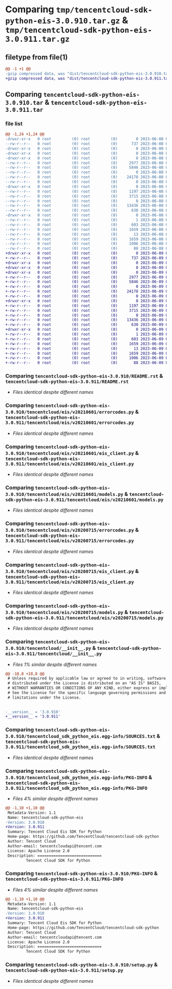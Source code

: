 # Comparing `tmp/tencentcloud-sdk-python-eis-3.0.910.tar.gz` & `tmp/tencentcloud-sdk-python-eis-3.0.911.tar.gz`

## filetype from file(1)

```diff
@@ -1 +1 @@
-gzip compressed data, was "dist/tencentcloud-sdk-python-eis-3.0.910.tar", last modified: Thu Jun  8 09:10:21 2023, max compression
+gzip compressed data, was "dist/tencentcloud-sdk-python-eis-3.0.911.tar", last modified: Fri Jun  9 02:18:54 2023, max compression
```

## Comparing `tencentcloud-sdk-python-eis-3.0.910.tar` & `tencentcloud-sdk-python-eis-3.0.911.tar`

### file list

```diff
@@ -1,24 +1,24 @@
-drwxr-xr-x   0 root         (0) root         (0)        0 2023-06-08 09:10:21.000000 tencentcloud-sdk-python-eis-3.0.910/
--rw-r--r--   0 root         (0) root         (0)      737 2023-06-08 09:10:21.000000 tencentcloud-sdk-python-eis-3.0.910/README.rst
-drwxr-xr-x   0 root         (0) root         (0)        0 2023-06-08 09:10:21.000000 tencentcloud-sdk-python-eis-3.0.910/tencentcloud/
-drwxr-xr-x   0 root         (0) root         (0)        0 2023-06-08 09:10:21.000000 tencentcloud-sdk-python-eis-3.0.910/tencentcloud/eis/
-drwxr-xr-x   0 root         (0) root         (0)        0 2023-06-08 09:10:21.000000 tencentcloud-sdk-python-eis-3.0.910/tencentcloud/eis/v20210601/
--rw-r--r--   0 root         (0) root         (0)     2977 2023-06-08 09:10:21.000000 tencentcloud-sdk-python-eis-3.0.910/tencentcloud/eis/v20210601/errorcodes.py
--rw-r--r--   0 root         (0) root         (0)     5846 2023-06-08 09:10:21.000000 tencentcloud-sdk-python-eis-3.0.910/tencentcloud/eis/v20210601/eis_client.py
--rw-r--r--   0 root         (0) root         (0)        0 2023-06-08 09:10:21.000000 tencentcloud-sdk-python-eis-3.0.910/tencentcloud/eis/v20210601/__init__.py
--rw-r--r--   0 root         (0) root         (0)    24178 2023-06-08 09:10:21.000000 tencentcloud-sdk-python-eis-3.0.910/tencentcloud/eis/v20210601/models.py
--rw-r--r--   0 root         (0) root         (0)        0 2023-06-08 09:10:21.000000 tencentcloud-sdk-python-eis-3.0.910/tencentcloud/eis/__init__.py
-drwxr-xr-x   0 root         (0) root         (0)        0 2023-06-08 09:10:21.000000 tencentcloud-sdk-python-eis-3.0.910/tencentcloud/eis/v20200715/
--rw-r--r--   0 root         (0) root         (0)     1197 2023-06-08 09:10:21.000000 tencentcloud-sdk-python-eis-3.0.910/tencentcloud/eis/v20200715/errorcodes.py
--rw-r--r--   0 root         (0) root         (0)     3715 2023-06-08 09:10:21.000000 tencentcloud-sdk-python-eis-3.0.910/tencentcloud/eis/v20200715/eis_client.py
--rw-r--r--   0 root         (0) root         (0)        0 2023-06-08 09:10:21.000000 tencentcloud-sdk-python-eis-3.0.910/tencentcloud/eis/v20200715/__init__.py
--rw-r--r--   0 root         (0) root         (0)    13436 2023-06-08 09:10:21.000000 tencentcloud-sdk-python-eis-3.0.910/tencentcloud/eis/v20200715/models.py
--rw-r--r--   0 root         (0) root         (0)      630 2023-06-08 09:10:21.000000 tencentcloud-sdk-python-eis-3.0.910/tencentcloud/__init__.py
-drwxr-xr-x   0 root         (0) root         (0)        0 2023-06-08 09:10:21.000000 tencentcloud-sdk-python-eis-3.0.910/tencentcloud_sdk_python_eis.egg-info/
--rw-r--r--   0 root         (0) root         (0)        1 2023-06-08 09:10:21.000000 tencentcloud-sdk-python-eis-3.0.910/tencentcloud_sdk_python_eis.egg-info/dependency_links.txt
--rw-r--r--   0 root         (0) root         (0)      603 2023-06-08 09:10:21.000000 tencentcloud-sdk-python-eis-3.0.910/tencentcloud_sdk_python_eis.egg-info/SOURCES.txt
--rw-r--r--   0 root         (0) root         (0)     1659 2023-06-08 09:10:21.000000 tencentcloud-sdk-python-eis-3.0.910/tencentcloud_sdk_python_eis.egg-info/PKG-INFO
--rw-r--r--   0 root         (0) root         (0)       13 2023-06-08 09:10:21.000000 tencentcloud-sdk-python-eis-3.0.910/tencentcloud_sdk_python_eis.egg-info/top_level.txt
--rw-r--r--   0 root         (0) root         (0)     1659 2023-06-08 09:10:21.000000 tencentcloud-sdk-python-eis-3.0.910/PKG-INFO
--rw-r--r--   0 root         (0) root         (0)     1006 2023-06-08 09:10:21.000000 tencentcloud-sdk-python-eis-3.0.910/setup.py
--rw-r--r--   0 root         (0) root         (0)       88 2023-06-08 09:10:21.000000 tencentcloud-sdk-python-eis-3.0.910/setup.cfg
+drwxr-xr-x   0 root         (0) root         (0)        0 2023-06-09 02:18:54.000000 tencentcloud-sdk-python-eis-3.0.911/
+-rw-r--r--   0 root         (0) root         (0)      737 2023-06-09 02:18:54.000000 tencentcloud-sdk-python-eis-3.0.911/README.rst
+drwxr-xr-x   0 root         (0) root         (0)        0 2023-06-09 02:18:54.000000 tencentcloud-sdk-python-eis-3.0.911/tencentcloud/
+drwxr-xr-x   0 root         (0) root         (0)        0 2023-06-09 02:18:54.000000 tencentcloud-sdk-python-eis-3.0.911/tencentcloud/eis/
+drwxr-xr-x   0 root         (0) root         (0)        0 2023-06-09 02:18:54.000000 tencentcloud-sdk-python-eis-3.0.911/tencentcloud/eis/v20210601/
+-rw-r--r--   0 root         (0) root         (0)     2977 2023-06-09 02:18:54.000000 tencentcloud-sdk-python-eis-3.0.911/tencentcloud/eis/v20210601/errorcodes.py
+-rw-r--r--   0 root         (0) root         (0)     5846 2023-06-09 02:18:54.000000 tencentcloud-sdk-python-eis-3.0.911/tencentcloud/eis/v20210601/eis_client.py
+-rw-r--r--   0 root         (0) root         (0)        0 2023-06-09 02:18:54.000000 tencentcloud-sdk-python-eis-3.0.911/tencentcloud/eis/v20210601/__init__.py
+-rw-r--r--   0 root         (0) root         (0)    24178 2023-06-09 02:18:54.000000 tencentcloud-sdk-python-eis-3.0.911/tencentcloud/eis/v20210601/models.py
+-rw-r--r--   0 root         (0) root         (0)        0 2023-06-09 02:18:54.000000 tencentcloud-sdk-python-eis-3.0.911/tencentcloud/eis/__init__.py
+drwxr-xr-x   0 root         (0) root         (0)        0 2023-06-09 02:18:54.000000 tencentcloud-sdk-python-eis-3.0.911/tencentcloud/eis/v20200715/
+-rw-r--r--   0 root         (0) root         (0)     1197 2023-06-09 02:18:54.000000 tencentcloud-sdk-python-eis-3.0.911/tencentcloud/eis/v20200715/errorcodes.py
+-rw-r--r--   0 root         (0) root         (0)     3715 2023-06-09 02:18:54.000000 tencentcloud-sdk-python-eis-3.0.911/tencentcloud/eis/v20200715/eis_client.py
+-rw-r--r--   0 root         (0) root         (0)        0 2023-06-09 02:18:54.000000 tencentcloud-sdk-python-eis-3.0.911/tencentcloud/eis/v20200715/__init__.py
+-rw-r--r--   0 root         (0) root         (0)    13436 2023-06-09 02:18:54.000000 tencentcloud-sdk-python-eis-3.0.911/tencentcloud/eis/v20200715/models.py
+-rw-r--r--   0 root         (0) root         (0)      630 2023-06-09 02:18:54.000000 tencentcloud-sdk-python-eis-3.0.911/tencentcloud/__init__.py
+drwxr-xr-x   0 root         (0) root         (0)        0 2023-06-09 02:18:54.000000 tencentcloud-sdk-python-eis-3.0.911/tencentcloud_sdk_python_eis.egg-info/
+-rw-r--r--   0 root         (0) root         (0)        1 2023-06-09 02:18:54.000000 tencentcloud-sdk-python-eis-3.0.911/tencentcloud_sdk_python_eis.egg-info/dependency_links.txt
+-rw-r--r--   0 root         (0) root         (0)      603 2023-06-09 02:18:54.000000 tencentcloud-sdk-python-eis-3.0.911/tencentcloud_sdk_python_eis.egg-info/SOURCES.txt
+-rw-r--r--   0 root         (0) root         (0)     1659 2023-06-09 02:18:54.000000 tencentcloud-sdk-python-eis-3.0.911/tencentcloud_sdk_python_eis.egg-info/PKG-INFO
+-rw-r--r--   0 root         (0) root         (0)       13 2023-06-09 02:18:54.000000 tencentcloud-sdk-python-eis-3.0.911/tencentcloud_sdk_python_eis.egg-info/top_level.txt
+-rw-r--r--   0 root         (0) root         (0)     1659 2023-06-09 02:18:54.000000 tencentcloud-sdk-python-eis-3.0.911/PKG-INFO
+-rw-r--r--   0 root         (0) root         (0)     1006 2023-06-09 02:18:54.000000 tencentcloud-sdk-python-eis-3.0.911/setup.py
+-rw-r--r--   0 root         (0) root         (0)       88 2023-06-09 02:18:54.000000 tencentcloud-sdk-python-eis-3.0.911/setup.cfg
```

### Comparing `tencentcloud-sdk-python-eis-3.0.910/README.rst` & `tencentcloud-sdk-python-eis-3.0.911/README.rst`

 * *Files identical despite different names*

### Comparing `tencentcloud-sdk-python-eis-3.0.910/tencentcloud/eis/v20210601/errorcodes.py` & `tencentcloud-sdk-python-eis-3.0.911/tencentcloud/eis/v20210601/errorcodes.py`

 * *Files identical despite different names*

### Comparing `tencentcloud-sdk-python-eis-3.0.910/tencentcloud/eis/v20210601/eis_client.py` & `tencentcloud-sdk-python-eis-3.0.911/tencentcloud/eis/v20210601/eis_client.py`

 * *Files identical despite different names*

### Comparing `tencentcloud-sdk-python-eis-3.0.910/tencentcloud/eis/v20210601/models.py` & `tencentcloud-sdk-python-eis-3.0.911/tencentcloud/eis/v20210601/models.py`

 * *Files identical despite different names*

### Comparing `tencentcloud-sdk-python-eis-3.0.910/tencentcloud/eis/v20200715/errorcodes.py` & `tencentcloud-sdk-python-eis-3.0.911/tencentcloud/eis/v20200715/errorcodes.py`

 * *Files identical despite different names*

### Comparing `tencentcloud-sdk-python-eis-3.0.910/tencentcloud/eis/v20200715/eis_client.py` & `tencentcloud-sdk-python-eis-3.0.911/tencentcloud/eis/v20200715/eis_client.py`

 * *Files identical despite different names*

### Comparing `tencentcloud-sdk-python-eis-3.0.910/tencentcloud/eis/v20200715/models.py` & `tencentcloud-sdk-python-eis-3.0.911/tencentcloud/eis/v20200715/models.py`

 * *Files identical despite different names*

### Comparing `tencentcloud-sdk-python-eis-3.0.910/tencentcloud/__init__.py` & `tencentcloud-sdk-python-eis-3.0.911/tencentcloud/__init__.py`

 * *Files 1% similar despite different names*

```diff
@@ -10,8 +10,8 @@
 # Unless required by applicable law or agreed to in writing, software
 # distributed under the License is distributed on an "AS IS" BASIS,
 # WITHOUT WARRANTIES OR CONDITIONS OF ANY KIND, either express or implied.
 # See the License for the specific language governing permissions and
 # limitations under the License.
 
 
-__version__ = '3.0.910'
+__version__ = '3.0.911'
```

### Comparing `tencentcloud-sdk-python-eis-3.0.910/tencentcloud_sdk_python_eis.egg-info/SOURCES.txt` & `tencentcloud-sdk-python-eis-3.0.911/tencentcloud_sdk_python_eis.egg-info/SOURCES.txt`

 * *Files identical despite different names*

### Comparing `tencentcloud-sdk-python-eis-3.0.910/tencentcloud_sdk_python_eis.egg-info/PKG-INFO` & `tencentcloud-sdk-python-eis-3.0.911/tencentcloud_sdk_python_eis.egg-info/PKG-INFO`

 * *Files 4% similar despite different names*

```diff
@@ -1,10 +1,10 @@
 Metadata-Version: 1.1
 Name: tencentcloud-sdk-python-eis
-Version: 3.0.910
+Version: 3.0.911
 Summary: Tencent Cloud Eis SDK for Python
 Home-page: https://github.com/TencentCloud/tencentcloud-sdk-python
 Author: Tencent Cloud
 Author-email: tencentcloudapi@tencent.com
 License: Apache License 2.0
 Description: ============================
         Tencent Cloud SDK for Python
```

### Comparing `tencentcloud-sdk-python-eis-3.0.910/PKG-INFO` & `tencentcloud-sdk-python-eis-3.0.911/PKG-INFO`

 * *Files 4% similar despite different names*

```diff
@@ -1,10 +1,10 @@
 Metadata-Version: 1.1
 Name: tencentcloud-sdk-python-eis
-Version: 3.0.910
+Version: 3.0.911
 Summary: Tencent Cloud Eis SDK for Python
 Home-page: https://github.com/TencentCloud/tencentcloud-sdk-python
 Author: Tencent Cloud
 Author-email: tencentcloudapi@tencent.com
 License: Apache License 2.0
 Description: ============================
         Tencent Cloud SDK for Python
```

### Comparing `tencentcloud-sdk-python-eis-3.0.910/setup.py` & `tencentcloud-sdk-python-eis-3.0.911/setup.py`

 * *Files identical despite different names*

